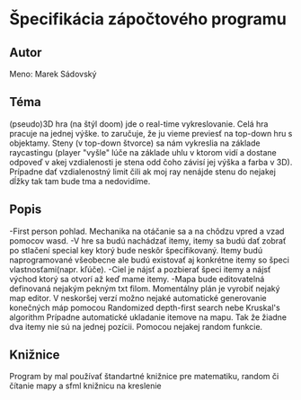 # Špecifikácia zápočtového programu
## Autor
Meno: Marek Sádovský
## Téma
(pseudo)3D hra (na štýl doom) jde o real-time vykreslovanie. Celá hra pracuje na jednej výške.
to zaručuje, že ju vieme previesť na top-down hru s objektamy. Steny (v top-down štvorce) 
sa nám vykreslia na základe raycastingu (player "vyšle" lúče na základe uhlu v ktorom 
vidí a dostane odpoveď v akej vzdialenosti je stena odd čoho závisí jej výška a farba v 3D). Prípadne dať vzdialenostný limit čili ak moj ray nenájde stenu do nejakej dĺžky tak tam bude tma a nedovidíme. 

## Popis
-First person pohlad. Mechanika na otáčanie sa a na chôdzu vpred a vzad pomocov wasd.
-V hre sa budú nachádzať itemy, itemy sa budú dať zobrať po stlačení special key
ktorý bude neskôr špecifikovaný. Itemy budú naprogramované všeobecne ale budú existovať
aj konkrétne itemy so špeci vlastnosťami(napr. kľúče).
-Ciel je nájsť a pozbierať špeci itemy a nájsť východ ktorý sa otvorí až keď mame itemy. 
-Mapa bude editovatelná definovaná nejakým pekným txt filom. Momentálny plán je vyrobiť 
nejaký map editor. V neskoršej verzí možno nejaké automatické generovanie konečných máp 
pomocou Randomized depth-first search nebe Kruskal's algorithm
Prípadne automatické ukladanie itemove na mapu. Tak že žiadne dva itemy nie sú na jednej pozícii.
Pomocou nejakej random funkcie.
## Knižnice
Program by mal používať štandartné knižnice pre matematiku, random či čítanie mapy a sfml knižnicu na kreslenie
